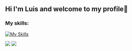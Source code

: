 ## Hi I'm Luis and welcome to my profile👋

### My skills: 

[![My Skills](https://skillicons.dev/icons?i=js,html,css,git,github)](https://skillicons.dev)
<br/>

![](http://github-profile-summary-cards.vercel.app/api/cards/profile-details?username=Luisito2178Git&theme=github_dark)
![](http://github-profile-summary-cards.vercel.app/api/cards/repos-per-language?username=Luisito2178Git&theme=github_dark)
